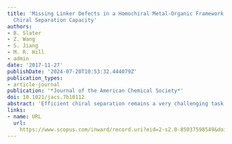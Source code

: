 ```yaml
---
title: 'Missing Linker Defects in a Homochiral Metal-Organic Framework: Tuning the
  Chiral Separation Capacity'
authors:
- B. Slater
- Z. Wang
- S. Jiang
- M. R. Hill
- admin
date: '2017-11-27'
publishDate: '2024-07-20T10:53:32.444079Z'
publication_types:
- article-journal
publication: '*Journal of the American Chemical Society*'
doi: 10.1021/jacs.7b10112
abstract: 'Efficient chiral separation remains a very challenging task due to the identical physical and chemical properties of the enantiomers of a molecule. Enantiomers only behave differently from each other in the presence of other chiral species. Homochiral metal–organic frameworks (MOFs) have received much attention for their promising enantioseparation properties. However, there are still challenges to overcome in this field such as high enantiomeric separation. Structural defects play an important role in the properties of MOFs and can significantly change the pore architecture. In this work, we introduced missing linker defects into a homochiral metal–organic framework [Zn2(bdc)(l-lac)(dmf)] (ZnBLD; bdc = 1,4-benzenedicarboxylic acid, l-lac = l-lactic acid, dmf = N,N′-dimethylformamide) and observed an increase in enantiomeric excess for 1-phenylethanol of 35% with the defective frameworks. We adjusted the concentration of monocarboxylic acid ligand l-lactic acid by varying the ratio of Zn2+ to ligand from 0.5 to 0.85 mmol. Additionally, a defective framework was synthesized with propanoic acid as modulator. In order to elucidate the correlation between defects and enantiomeric excess, five characterization techniques (FTIR, TGA, 1H NMR, ICP, and PXRD) were employed. Full width at half-maximum analysis (fwhm) was performed on the powder X-ray diffraction traces and showed that the higher concentration of monocarboxylic acid MOFs were isostructural but suffered from increased fwhm values.'
links:
- name: URL
  url: 
    https://www.scopus.com/inward/record.uri?eid=2-s2.0-85037598549&doi=10.1021%2fjacs.7b10112&partnerID=40&md5=b6614b19252964cd8c84aab157b7fd44
---
```

